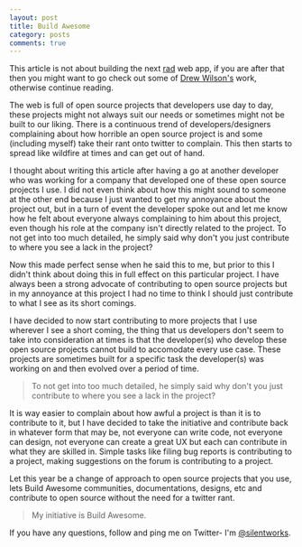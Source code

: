 ```yaml
---
layout: post
title: Build Awesome
category: posts
comments: true
---
```


This article is not about building the next [rad][rad] web app, if you are after that
then you might want to go check out some of [Drew Wilson's][dw] work, otherwise
continue reading.

The web is full of open source projects that developers use day to day, these projects
might not always suit our needs or sometimes might not be built to our liking. There is
a continuous trend of developers/designers complaining about how horrible an open source 
project is and some (including myself) take their rant onto twitter to complain. This
then starts to spread like wildfire at times and can get out of hand.

I thought about writing this article after having a go at another developer who was working
for a company that developed one of these open source projects I use. I did not even think
about how this might sound to someone at the other end because I just wanted to get my
annoyance about the project out, but in a turn of event the developer spoke out and let me
know how he felt about everyone always complaining to him about this project, even though
his role at the company isn't directly related to the project. To not get into too much detailed,
he simply said why don't you just contribute to where you see a lack in the project?

Now this made perfect sense when he said this to me, but prior to this I didn't think about
doing this in full effect on this particular project. I have always been a strong advocate of
contributing to open source projects but in my annoyance at this project I had no time to think
I should just contribute to what I see as its short comings.

I have decided to now start contributing to more projects that I use wherever I see a short
coming, the thing that us developers don't seem to take into consideration at times is that
the developer(s) who develop these open source projects cannot build to accomodate every
use case. These projects are sometimes built for a specific task the developer(s) was working
on and then evolved over a period of time.

> To not get into too much detailed, he simply said why don't you just contribute to where you 
see a lack in the project?

It is way easier to complain about how awful a project is than it is to contribute to it, but
I have decided to take the initiative and contribute back in whatever form that may be, not
everyone can write code, not everyone can design, not everyone can create a great UX but each
can contribute in what they are skilled in. Simple tasks like filing bug reports is contributing
to a project, making suggestions on the forum is contributing to a project.

Let this year be a change of approach to open source projects that you use, lets Build Awesome
communities, documentations, designs, etc and contribute to open source without the need for a twitter
rant.

> My initiative is Build Awesome.

If you have any questions, follow and ping me on Twitter- I'm [@silentworks][twitter].

[rad]: http://www.urbandictionary.com/define.php?term=rad
[dw]: http://drewwilson.com/
[twitter]: https://twitter.com/silentworks